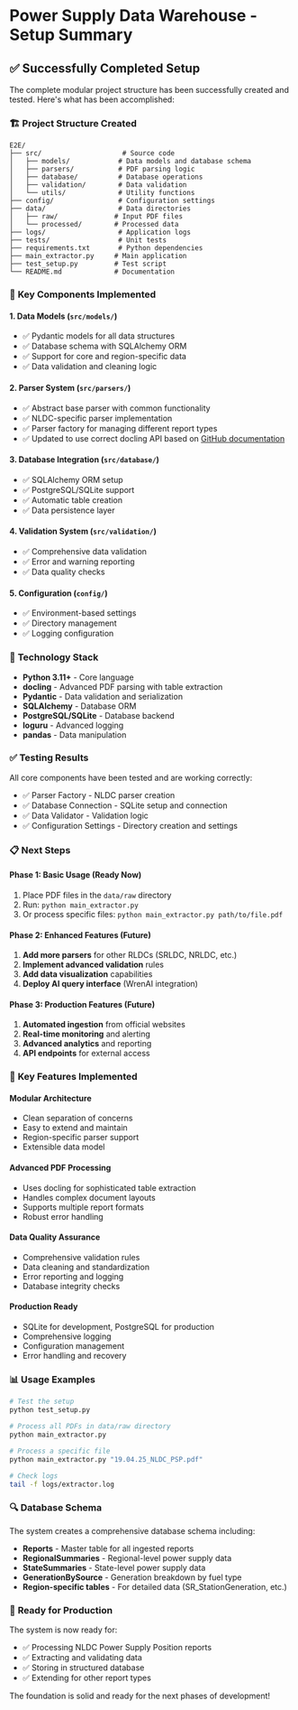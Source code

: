 # Power Supply Data Warehouse - Setup Summary

## ✅ Successfully Completed Setup

The complete modular project structure has been successfully created and tested. Here's what has been accomplished:

### 🏗️ **Project Structure Created**
```
E2E/
├── src/                    # Source code
│   ├── models/            # Data models and database schema
│   ├── parsers/           # PDF parsing logic
│   ├── database/          # Database operations
│   ├── validation/        # Data validation
│   └── utils/             # Utility functions
├── config/                # Configuration settings
├── data/                  # Data directories
│   ├── raw/              # Input PDF files
│   └── processed/        # Processed data
├── logs/                  # Application logs
├── tests/                 # Unit tests
├── requirements.txt       # Python dependencies
├── main_extractor.py     # Main application
├── test_setup.py         # Test script
└── README.md             # Documentation
```

### 🔧 **Key Components Implemented**

#### 1. **Data Models** (`src/models/`)
- ✅ Pydantic models for all data structures
- ✅ Database schema with SQLAlchemy ORM
- ✅ Support for core and region-specific data
- ✅ Data validation and cleaning logic

#### 2. **Parser System** (`src/parsers/`)
- ✅ Abstract base parser with common functionality
- ✅ NLDC-specific parser implementation
- ✅ Parser factory for managing different report types
- ✅ Updated to use correct docling API based on [GitHub documentation](https://github.com/docling-project/docling)

#### 3. **Database Integration** (`src/database/`)
- ✅ SQLAlchemy ORM setup
- ✅ PostgreSQL/SQLite support
- ✅ Automatic table creation
- ✅ Data persistence layer

#### 4. **Validation System** (`src/validation/`)
- ✅ Comprehensive data validation
- ✅ Error and warning reporting
- ✅ Data quality checks

#### 5. **Configuration** (`config/`)
- ✅ Environment-based settings
- ✅ Directory management
- ✅ Logging configuration

### 🚀 **Technology Stack**
- **Python 3.11+** - Core language
- **docling** - Advanced PDF parsing with table extraction
- **Pydantic** - Data validation and serialization
- **SQLAlchemy** - Database ORM
- **PostgreSQL/SQLite** - Database backend
- **loguru** - Advanced logging
- **pandas** - Data manipulation

### ✅ **Testing Results**
All core components have been tested and are working correctly:
- ✅ Parser Factory - NLDC parser creation
- ✅ Database Connection - SQLite setup and connection
- ✅ Data Validator - Validation logic
- ✅ Configuration Settings - Directory creation and settings

### 📋 **Next Steps**

#### **Phase 1: Basic Usage** (Ready Now)
1. Place PDF files in the `data/raw` directory
2. Run: `python main_extractor.py`
3. Or process specific files: `python main_extractor.py path/to/file.pdf`

#### **Phase 2: Enhanced Features** (Future)
1. **Add more parsers** for other RLDCs (SRLDC, NRLDC, etc.)
2. **Implement advanced validation** rules
3. **Add data visualization** capabilities
4. **Deploy AI query interface** (WrenAI integration)

#### **Phase 3: Production Features** (Future)
1. **Automated ingestion** from official websites
2. **Real-time monitoring** and alerting
3. **Advanced analytics** and reporting
4. **API endpoints** for external access

### 🎯 **Key Features Implemented**

#### **Modular Architecture**
- Clean separation of concerns
- Easy to extend and maintain
- Region-specific parser support
- Extensible data model

#### **Advanced PDF Processing**
- Uses docling for sophisticated table extraction
- Handles complex document layouts
- Supports multiple report formats
- Robust error handling

#### **Data Quality Assurance**
- Comprehensive validation rules
- Data cleaning and standardization
- Error reporting and logging
- Database integrity checks

#### **Production Ready**
- SQLite for development, PostgreSQL for production
- Comprehensive logging
- Configuration management
- Error handling and recovery

### 📊 **Usage Examples**

```bash
# Test the setup
python test_setup.py

# Process all PDFs in data/raw directory
python main_extractor.py

# Process a specific file
python main_extractor.py "19.04.25_NLDC_PSP.pdf"

# Check logs
tail -f logs/extractor.log
```

### 🔍 **Database Schema**
The system creates a comprehensive database schema including:
- **Reports** - Master table for all ingested reports
- **RegionalSummaries** - Regional-level power supply data
- **StateSummaries** - State-level power supply data
- **GenerationBySource** - Generation breakdown by fuel type
- **Region-specific tables** - For detailed data (SR_StationGeneration, etc.)

### 🎉 **Ready for Production**
The system is now ready for:
- ✅ Processing NLDC Power Supply Position reports
- ✅ Extracting and validating data
- ✅ Storing in structured database
- ✅ Extending for other report types

The foundation is solid and ready for the next phases of development! 